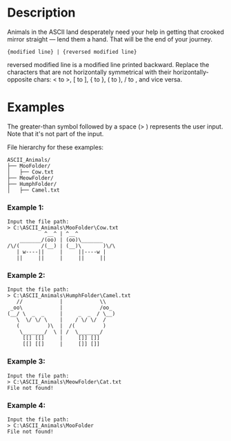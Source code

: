 # Description
Animals in the ASCII land desperately need your help in getting that crooked mirror straight — lend them a hand. That will be the end of your journey.

```
{modified line} | {reversed modified line}
```
reversed modified line is a modified line printed backward. Replace the characters that are not horizontally symmetrical with their horizontally-opposite chars: < to >, [ to ], { to }, ( to ), / to \, and vice versa.

# Examples
The greater-than symbol followed by a space (> ) represents the user input. Note that it's not part of the input.

File hierarchy for these examples:

```
ASCII_Animals/
├── MooFolder/
│   ├── Cow.txt
├── MeowFolder/
├── HumphFolder/
│   ├── Camel.txt
```
### Example 1:

```
Input the file path:
> C:\ASCII_Animals\MooFolder\Cow.txt
            ^__^ | ^__^
    _______/(oo) | (oo)\_______
/\/(       /(__) | (__)\       )\/\
   | w----||     |     ||----w |
   ||     ||     |     ||     ||
```
### Example 2:

```
Input the file path:
> C:\ASCII_Animals\HumphFolder\Camel.txt
   //            |            \\
 _oo\            |            /oo_
(__/ \  _  _     |     _  _  / \__)
   \  \/ \/ \    |    / \/ \/  /
   (         )\  |  /(         )
    \_______/  \ | /  \_______/
     [[] [[]     |     []] []]
     [[] [[]     |     []] []]
```
### Example 3:

```
Input the file path:
> C:\ASCII_Animals\MeowFolder\Cat.txt
File not found!
```
### Example 4:

```
Input the file path:
> C:\ASCII_Animals\MooFolder
File not found!
```
